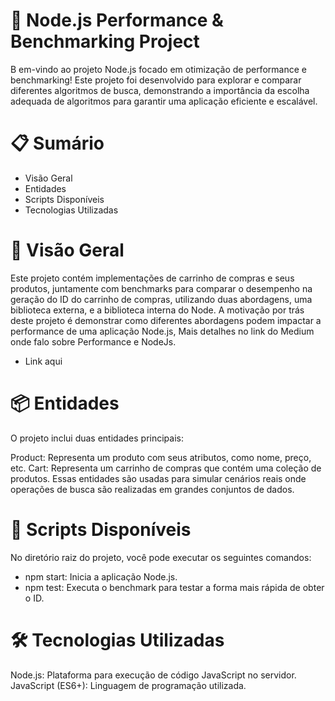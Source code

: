 # 🚀 Node.js Performance & Benchmarking Project

B
em-vindo ao projeto Node.js focado em otimização de performance e benchmarking! Este projeto foi desenvolvido para explorar e comparar diferentes algoritmos de busca, demonstrando a importância da escolha adequada de algoritmos para garantir uma aplicação eficiente e escalável.

# 📋 Sumário

- Visão Geral
- Entidades
- Scripts Disponíveis
- Tecnologias Utilizadas

# 🌟 Visão Geral

Este projeto contém implementações de carrinho de compras e seus produtos, juntamente com benchmarks para comparar o desempenho na geração do ID do carrinho de compras, utilizando duas abordagens, uma biblioteca externa, e a biblioteca interna do Node. A motivação por trás deste projeto é demonstrar como diferentes abordagens podem impactar a performance de uma aplicação Node.js, Mais detalhes no link do Medium onde falo sobre Performance e NodeJs.

- Link aqui

# 📦 Entidades

O projeto inclui duas entidades principais:

Product: Representa um produto com seus atributos, como nome, preço, etc.
Cart: Representa um carrinho de compras que contém uma coleção de produtos.
Essas entidades são usadas para simular cenários reais onde operações de busca são realizadas em grandes conjuntos de dados.

# 🚀 Scripts Disponíveis

No diretório raiz do projeto, você pode executar os seguintes comandos:

- npm start: Inicia a aplicação Node.js.
- npm test: Executa o benchmark para testar a forma mais rápida de obter o ID.

# 🛠️ Tecnologias Utilizadas

Node.js: Plataforma para execução de código JavaScript no servidor.
JavaScript (ES6+): Linguagem de programação utilizada.
